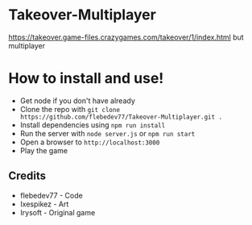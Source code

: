 # Takeover-Multiplayer
https://takeover.game-files.crazygames.com/takeover/1/index.html but multiplayer


# How to install and use!

 - Get node if you don't have already
 - Clone the repo with `git clone https://github.com/flebedev77/Takeover-Multiplayer.git .`
 - Install dependencies using `npm run install`
 - Run the server with `node server.js` or `npm run start`
 - Open a browser to `http://localhost:3000`
 - Play the game

## Credits
 - flebedev77 - Code
 - Ixespikez - Art
 - Irysoft - Original game
